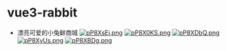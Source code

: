 # vue3-rabbit

- 漂亮可爱的小兔鲜商城
[![pP8XsEj.png](https://s1.ax1x.com/2023/08/20/pP8XsEj.png)](https://imgse.com/i/pP8XsEj)
[![pP8X0KS.png](https://s1.ax1x.com/2023/08/20/pP8X0KS.png)](https://imgse.com/i/pP8X0KS)
[![pP8XDbQ.png](https://s1.ax1x.com/2023/08/20/pP8XDbQ.png)](https://imgse.com/i/pP8XDbQ)
[![pP8XyUs.png](https://s1.ax1x.com/2023/08/20/pP8XyUs.png)](https://imgse.com/i/pP8XyUs)
[![pP8XBDg.png](https://s1.ax1x.com/2023/08/20/pP8XBDg.png)](https://imgse.com/i/pP8XBDg)
